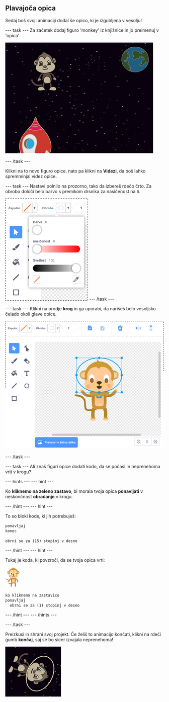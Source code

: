 ## Plavajoča opica

Sedaj boš svoji animaciji dodal še opico, ki je izgubljena v vesolju!

\--- task \--- Za začetek dodaj figuro 'monkey' iz knjižnice in jo preimenuj v 'opica'.

![Dodajanje figure opice](images/space-monkey-sprite.png)

\--- /task \---

Klikni na to novo figuro opice, nato pa klikni na **Videzi**, da boš lahko spremminjal videz opice.

\--- task \--- Nastavi polnilo na prozorno, tako da izbereš rdečo črto. Za obrobo določi belo barvo s premikom drsnika za nasičenost na `0`.

![Ustvari belo barvo](images/make-white.png) \--- /task \---

\--- task \--- Klikni na orodje **krog** in ga uporabi, da narišeš belo vesoljsko čelado okoli glave opice.

![Vesoljska čelada opice](images/space-monkey-edit.png)

\--- /task \---

\--- task \--- Ali znaš figuri opice dodati kodo, da se počasi in neprenehoma vrti v krogu?

\--- hints \--- \--- hint \---

Ko **kliknemo na zeleno zastavo**, bi morala tvoja opica **ponavljati** v neskončnost **obračanje** v krogu.

\--- /hint \--- \--- hint \---

To so bloki kode, ki jih potrebuješ:

```blocks3
ponavljaj
konec

obrni se za (15) stopinj v desno
```

\--- /hint \--- \--- hint \---

Tukaj je koda, ki povzroči, da se tvoja opica vrti:

![Figura opice](images/sprite-monkey.png)

```blocks3
ko kliknemo na zastavico
ponavljaj
  obrni se za (1) stopinj v desno
```

\--- /hint \--- \--- /hints \---

\--- /task \---

Preizkusi in shrani svoj projekt. Če želiš to animacijo končati, klikni na rdeči gumb **končaj**, saj se bo sicer izvajala neprenehoma!

![Preizkus vrteče se opice](images/space-spin-test.png)